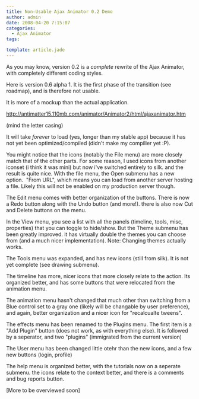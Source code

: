 ```yaml
---
title: Non-Usable Ajax Animator 0.2 Demo
author: admin
date: 2008-04-20 7:15:07
categories:
  - Ajax Animator
tags: 

template: article.jade
---
```


As you may know, version 0.2 is a *complete* rewrite of the Ajax Animator, with completely different coding styles.

Here is version 0.6 alpha 1\. It is the first phase of the transition (see roadmap), and is therefore not usable.

It is more of a mockup than the actual application.

http://antimatter15.110mb.com/animator/Animator2/html/ajaxanimator.htm

(mind the letter casing)

It will take *forever* to load (yes, longer than my stable app) because it has not yet been optimized/compiled (didn't make my compilier yet :P).

You might notice that the icons (notably the File menu) are more closely match that of the other parts. For some reason, I used icons from another iconset (i think it was mini) but now i've switched entirely to silk. and the result is quite nice.
With the file menu, the Open submenu has a new option.  "From URL", which means you can load from another server hosting a file. Likely this will not be enabled on my production server though.

The Edit menu comes with better organization of the buttons. There is now a Redo button along with the Undo button (and more!). there is also now Cut and Delete buttons on the menu.

In the View menu, you see a list with all the panels (timeline, tools, misc, properties) that you can toggle to hide/show. But the Theme submenu has been greatly improved. it has virtually double the themes you can choose from (and a much nicer implementation). Note: Changing themes actually works.

The Tools menu was expanded, and has new icons (still from silk). It is not yet complete (see drawing submenu).

The timeline has more, nicer icons that more closely relate to the action. Its organized better, and has some buttons that were relocated from the animation menu.

The animation menu hasn't changed that much other than switching from a Blue control set to a gray one (likely will be changable by user preference), and again, better organization and a nicer icon for "recalcualte tweens".

The effects menu has been renamed to the Plugins menu. The first item is a "Add Plugin" button (does not work, as with everything else). It is followed by a seperator, and two "plugins" (immigrated from the current version)

The User menu has been changed little otehr than the new icons, and a few new buttons (login, profile)

The help menu is organized better, with the tutorials now on a seperate submenu. the icons relate to the context better, and there is a comments and bug reports button.

[More to be overviewed soon]

